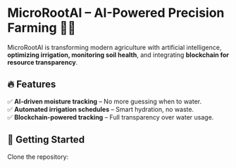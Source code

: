 # MicroRootAI – AI-Powered Precision Farming 🌱🚜  

MicroRootAI is transforming modern agriculture with artificial intelligence, **optimizing irrigation, monitoring soil health**, and integrating **blockchain for resource transparency**.  

## 🔥 Features  
✅ **AI-driven moisture tracking** – No more guessing when to water.  
✅ **Automated irrigation schedules** – Smart hydration, no waste.  
✅ **Blockchain-powered tracking** – Full transparency over water usage.  

## 🚀 Getting Started  
Clone the repository:  
